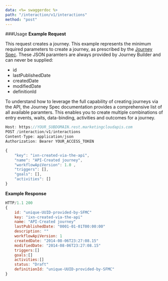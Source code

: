 ```yaml
---
data: <%= swaggerdoc %>
path: "/interaction/v1/interactions"
method: "post"
---
```


###Usage
**Example Request**

This request creates a journey. This example represents the minimum required parameters to create a journey, as prescribed by the [Journey Spec](getting-started-spec.htm). These JSON paramters are always provided by Journey Builder and can never be supplied:

* id
* lastPublishedDate
* createdDate
* modifiedDate
* definitionId

To understand how to leverage the full capability of creating journeys via the API, the Journey Spec documentation provides a comprehensive list of all available paramters. This enables you to create multiple combinations of entry events, waits, data-binding, activities and outcomes for a journey.

```js
Host: https://YOUR_SUBDOMAIN.rest.marketingcloudapis.com
POST /interaction/v1/interactions
Content-Type: application/json
Authorization: Bearer YOUR_ACCESS_TOKEN

{
    "key": "ixn-created-via-the-api",
    "name": "API-Created journey",
    "workflowApiVersion": 1.0 ,
    "triggers": [],
    "goals": [],
    "activities": []
}

```

**Example Response**
```js
HTTP/1.1 200
{
    id: "unique-UUID-provided-by-SFMC"
    key: "ixn-created-via-the-api"
    name: "API-Created journey"
    lastPublishedDate: "0001-01-01T00:00:00"
    description: ""
    workflowApiVersion: 1
    createdDate: "2014-08-06T23:27:08.15"
    modifiedDate: "2014-08-06T23:27:08.15"
    triggers:[]
    goals:[]
    activities:[]
    status: "Draft"
    definitionId: "unique-UUID-provided-by-SFMC"
}
```